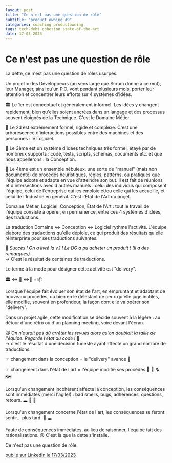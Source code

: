 ```yaml
---
layout: post
title: "Ce n'est pas une question de rôle"
subtitle: "product owning #9"
categories: coaching productowning
tags: tech-debt cohesion state-of-the-art
date: 17-03-2023
---
```

# Ce n'est pas une question de rôle

La dette, ce n'est pas une question de rôles usurpés.
<!--more-->

Un projet = des Développeurs (au sens large que Scrum donne à ce mot), leur Manager, ainsi qu'un P.O. vont pendant plusieurs mois, porter leur attention et concentrer leurs efforts sur 4 systèmes d'idées.

🏛 Le 1er est conceptuel et généralement informel. Les idées y changent rapidement, bien qu'elles soient ancrées dans un langage et des processus souvent éloignés de la Technique. C'est le Domaine Métier.

📱 Le 2d est extrêmement formel, rigide et complexe. C'est une arborescence d'interactions possibles entre des machines et des personnes : le Logiciel.

📐 Le 3ème est un système d'idées techniques très formel, étayé par de nombreux supports : code, tests, scripts, schémas, documents etc. et que nous appellerons : la Conception.

📝 Le 4ème est un ensemble nébuleux, une sorte de "manuel" (mais non documenté) de procédés heuristiques, règles, patterns, ou pratiques que l'équipe adopte et adapte en vue d'atteindre son but. Il est fait de réunions et d'intersections avec d'autres manuels : celui des individus qui composent l'équipe, celui de l'entreprise qui les emploie et/ou celle qui les accueille, et celui de l'Industrie en général. C'est l'État de l'Art du projet.

Domaine Métier, Logiciel, Conception, État de l'Art : tout le travail de l'équipe consiste à opérer, en permanence, entre ces 4 systèmes d'idées, des traductions.

La traduction Domaine ↔ Conception ↔ Logiciel rythme l'activité. L'équipe élabore des traductions qu'elle déploie, ce qui produit des résultats qu'elle réinterprète pour ses traductions suivantes.

🎉 *Succès ! On a livré la v.1 ! Le DG a pu acheter un produit ! (Il a des remarques)*
\
→ C'est le résultat de centaines de traductions.

Le terme à la mode pour désigner cette activité est "delivery".

🏛 ↔ 📐 ↔📱 = 📦

Lorsque l'équipe fait évoluer son état de l'art, en empruntant et adaptant de nouveaux procédés, ou bien en le délestant de ceux qu'elle juge inutiles, elle modifie, souvent en profondeur, la façon dont elle va opérer son "delivery".

Dans un projet agile, cette modification se décide souvent à la légère : au détour d'une rétro ou d'un planning meeting, voire devant l'écran.

🙀 *On n'aurait pas dû arrêter les revues alors qu'on doublait la taille de l'équipe. Regarde l'état du code !* 💩\
→ c'est le résultat d'une décision funeste ayant affecté un grand nombre de traductions.

☞ changement dans la conception = le "delivery" avance 🚚

☞ changement dans l'état de l'art = l'équipe modifie ses procédés 📝 🧯 🪜 🗺

Lorsqu'un changement incohérent affecte la conception, les conséquences sont immédiates (merci l'agile!) : bad smells, bugs, adhérences, questions, retours. 🕳 🚧 🚚

Lorsqu'un changement concerne l'état de l'art, les conséquences se feront sentir… plus tard. 🤸 🕳

Faute de conséquences immédiates, au lieu de raisonner, l'équipe fait des rationalisations. 🙃 C'est là que la dette s'installe.

Ce n'est pas une question de rôle.

[publié sur LinkedIn le 17/03/2023](https://www.linkedin.com/posts/christophe-thibaut-35b4657_dettetechninque-activity-7042398271582928896-dLta?utm_source=share&utm_medium=member_desktop)


